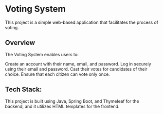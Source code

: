 # Voting System

This project is a simple web-based application that facilitates the process of voting.

## Overview
The Voting System enables users to:

Create an account with their name, email, and password.
Log in securely using their email and password.
Cast their votes for candidates of their choice.
Ensure that each citizen can vote only once.

## Tech Stack: 
This project is built using Java, Spring Boot, and Thymeleaf for the backend, and it utilizes HTML templates for the frontend.
